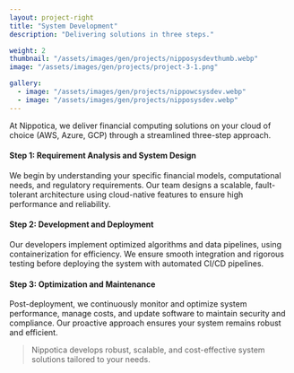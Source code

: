 ```yaml
---
layout: project-right
title: "System Development"
description: "Delivering solutions in three steps."

weight: 2
thumbnail: "/assets/images/gen/projects/nipposysdevthumb.webp"
image: "/assets/images/gen/projects/project-3-1.png"

gallery:
  - image: "/assets/images/gen/projects/nippowcsysdev.webp"
  - image: "/assets/images/gen/projects/nipposysdev.webp"
---
```


At Nippotica, we deliver financial computing solutions on your cloud of choice (AWS, Azure, GCP) through a streamlined three-step approach.


#### Step 1: Requirement Analysis and System Design
We begin by understanding your specific financial models, computational needs, and regulatory requirements. Our team designs a scalable, fault-tolerant architecture using cloud-native features to ensure high performance and reliability.

#### Step 2: Development and Deployment
Our developers implement optimized algorithms and data pipelines, using containerization for efficiency. We ensure smooth integration and rigorous testing before deploying the system with automated CI/CD pipelines.

#### Step 3: Optimization and Maintenance
Post-deployment, we continuously monitor and optimize system performance, manage costs, and update software to maintain security and compliance. Our proactive approach ensures your system remains robust and efficient.

> Nippotica develops robust, scalable, and cost-effective system solutions tailored to your needs.
